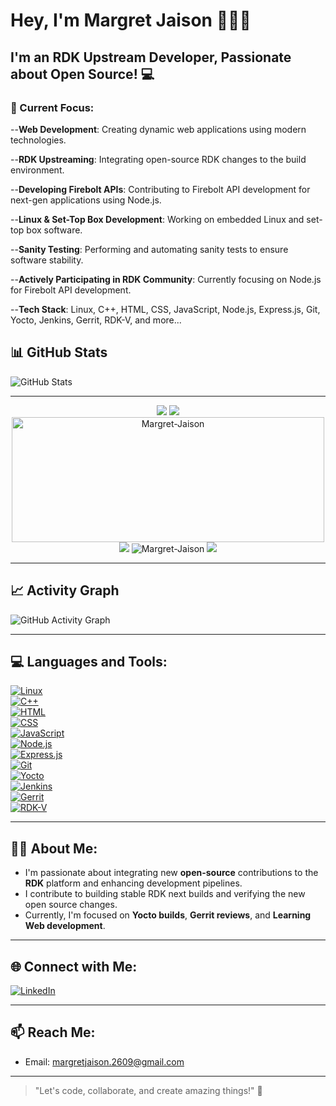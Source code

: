 # Hey, I'm Margret Jaison 🙋🏻‍♀️

## I'm an RDK Upstream Developer, Passionate about Open Source! 💻

### 🌱 Current Focus:
--**Web Development**: Creating dynamic web applications using modern technologies.

--**RDK Upstreaming**: Integrating open-source RDK changes to the build environment.

--**Developing Firebolt APIs**: Contributing to Firebolt API development for next-gen applications using Node.js.

--**Linux & Set-Top Box Development**: Working on embedded Linux and set-top box software.

--**Sanity Testing**: Performing and automating sanity tests to ensure software stability.

--**Actively Participating in RDK Community**: Currently focusing on Node.js for Firebolt API development.

--**Tech Stack**: Linux, C++, HTML, CSS, JavaScript, Node.js, Express.js, Git, Yocto, Jenkins, Gerrit, RDK-V, and more...

## 📊 GitHub Stats


![GitHub Stats](https://github-readme-stats.vercel.app/api?username=Margret-Jaison&count_private=true&show_icons=true&theme=react)

---

<p align="center">
<img src="https://github-readme-streak-stats.herokuapp.com/?user=Margret-Jaison">
<img src="https://github-profile-summary-cards.vercel.app/api/cards/profile-details?username=Margret-Jaison&theme=vue">
<img src="https://github-readme-stats.vercel.app/api/top-langs?username=Margret-Jaison&show_icons=true&locale=en&layout=compact" alt="Margret-Jaison" width="500" height="200">

<img src="https://github-profile-trophy.vercel.app/?username=Margret-Jaison">
 
 
 <img src="https://komarev.com/ghpvc/?username=Margret-Jaison&label=Profile%20views&color=0e75b6&style=flat" alt="Margret-Jaison" /> 
 <img src="https://hits.seeyoufarm.com/api/count/incr/badge.svg?url=https%3A%2F%2Fgithub.com%2FMargret-Jaison1212%2Fhit-counter">
 </p>



---



## 📈 Activity Graph

![GitHub Activity Graph](https://github-readme-activity-graph.vercel.app/graph?username=Margret-jaison&bg_color=21232a&color=a8eeff&line=61dafb&point=f0fcff&area=true&hide_border=false)

---

## 💻 Languages and Tools:
[![Linux](https://img.shields.io/badge/Linux-black?style=flat&logo=linux)](https://www.kernel.org)  
[![C++](https://img.shields.io/badge/C%2B%2B-black?style=flat&logo=c%2B%2B)](https://www.cprogramming.com)  
[![HTML](https://img.shields.io/badge/HTML-black?style=flat&logo=html5)](https://developer.mozilla.org/en-US/docs/Web/HTML)  
[![CSS](https://img.shields.io/badge/CSS-black?style=flat&logo=css3)](https://developer.mozilla.org/en-US/docs/Web/CSS)  
[![JavaScript](https://img.shields.io/badge/JavaScript-black?style=flat&logo=javascript)](https://developer.mozilla.org/en-US/docs/Web/JavaScript)  
[![Node.js](https://img.shields.io/badge/Node.js-black?style=flat&logo=node.js)](https://nodejs.org/)  
[![Express.js](https://img.shields.io/badge/Express.js-black?style=flat&logo=express)](https://expressjs.com/)  
[![Git](https://img.shields.io/badge/Git-black?style=flat&logo=git)](https://git-scm.com)  
[![Yocto](https://img.shields.io/badge/Yocto-black?style=flat&logo=yocto)](https://www.yoctoproject.org)  
[![Jenkins](https://img.shields.io/badge/Jenkins-black?style=flat&logo=jenkins)](https://www.jenkins.io)  
[![Gerrit](https://img.shields.io/badge/Gerrit-black?style=flat&logo=gerrit)](https://www.gerritcodereview.com)  
[![RDK-V](https://img.shields.io/badge/RDK%2DV-black?style=flat&logo=rdk)](https://www.rdkcentral.com)  


---

## 🧑‍💻 About Me:
- I'm passionate about integrating new **open-source** contributions to the **RDK** platform and enhancing development pipelines.
- I contribute to building stable RDK next builds and verifying the new open source changes.
- Currently, I'm focused on **Yocto builds**, **Gerrit reviews**, and **Learning Web development**.

---



## 🌐 Connect with Me:
[![LinkedIn](https://img.shields.io/badge/LinkedIn-blue?style=flat&logo=linkedin)](https://linkedin.com/in/margret-jaison)


---

## 📫 Reach Me:
- Email: [margretjaison.2609@gmail.com](mailto:your-email@example.com)

---

> "Let's code, collaborate, and create amazing things!" 🚀

